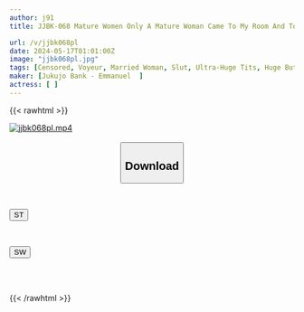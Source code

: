 ```yaml
---
author: j91
title: JJBK-068 Mature Women Only A Mature Woman Came To My Room And Took It Home To Take Home A Voyeur.It Will Be Released As An AV 66. A 30 Year Old Wife Who Squeezes Out The Stinky Semen With Her Breasts And Genitals Until Her Balls Are Dry. Jun/L Cup/32 Years Old/A Younger Man With Huge Breasts A Mature Wife Who Plays With Emma/H Cup/32 Years Old/obscene Wife Who Is Good At Hand Jobs And Tit Fucks

url: /v/jjbk068pl
date: 2024-05-17T01:01:00Z
image: "jjbk068pl.jpg"
tags: [Censored, Voyeur, Married Woman, Slut, Ultra-Huge Tits, Huge Butt	]
maker: [Jukujo Bank - Emmanuel  ]
actress: [ ]
---
```



{{< rawhtml >}}

<div class="video" data-videoid="qvlQ9DLWmWTwkQ">
    <a href="javascript:;">
        <img src="/v/jjbk068pl/jjbk068pl.jpg" width="WIDTH" height="HEIGHT" alt="jjbk068pl.mp4" loading="lazy">
    </a>
</div>

<script type="text/javascript" src="https://j91.asia/asset/on-demand-st.js"></script>

<br>
  <link rel="stylesheet" href="https://j91.asia/asset/bs5.css">
  
  <center>
  <button class="btn btn-primary" type="button" data-bs-toggle="collapse" data-bs-target=".multi-collapse" aria-expanded="false" aria-controls="multiCollapseExample1 multiCollapseExample2"><h2>Download</h2></button></center>
</p>
<div class="row">
  <div class="col">
    <div class="collapse multi-collapse" id="multiCollapseExample1">
      <div class="card card-body">
	      	      <br>
<div class="buttons">  
<p><a href="/v/jjbk068pl/st.html" target="_blank"><button class="btn-hover color-3"><i class="fa fa-download"></i> ST</button></a></p></div>
    </div>
  </div>
</div>
  <div class="col">
    <div class="collapse multi-collapse" id="multiCollapseExample2">
      <div class="card card-body">
	      <br>
<div class="buttons">
<p><a href="/v/jjbk068pl/sw.html" target="_blank"><button class="btn-hover color-2"><i class="fa fa-download"></i> SW</button></a></p></div>
<br><br>
      </div>
    </div>
  </div>
</div>

{{< /rawhtml >}}